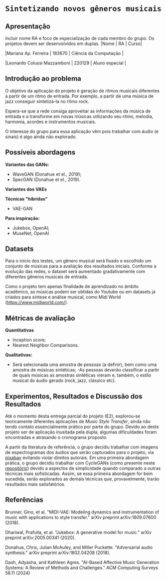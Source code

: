 # `Sintetizando novos gêneros musicais`

## Apresentação

 Incluir nome RA e foco de especialização de cada membro do grupo. Os projetos devem ser desenvolvidos em duplas.
 |Nome  | RA | Curso|

 |Mariana Ap. Ferreira | 183670 | Ciência da Computação |

 |Leonardo Colussi Mazzamboni | 220129 | Aluno especial |
 


## Introdução ao problema

O objetivo da aplicação do projeto é geração de ritmos musicais diferentes a partir de um ritmo de entrada. Por exemplo, a partir de uma música de jazz conseguir sintetizá-la no ritmo rock.

Espera-se que a rede consiga aproveitar as informações da música de entrada e a transforme em novas músicas utilizando seu ritmo, melodia, harmonia, acordes e instrumentos musicais.

O interesse do grupo para essa aplicação vêm pois trabalhar com áudio (e sinais) é algo ainda não explorado.

## Possíveis abordagens

**Variantes das GANs:**
- WaveGAN (Donahue et el., 2019);
- SpecGAN (Donahue et el., 2019).

**Variantes dos VAEs**

**Técnicas "híbridas"**
- VAE-GAN

**Para inspiração:**
- Jukebox, OpenAI;
- MuseNet, OpenAI

## Datasets

Para o início dos testes, um gênero musical será fixado e escolhido um conjunto de músicas para a avaliação dos resultados iniciais.
Conforme a evolução das redes, o dataset será aumentado gradativamente com diferentes gêneros musicais de entrada.

Como o projeto tem apenas finalidade de aprendizado no âmbito acadêmico, as músicas podem ser obtidas do Youtube ou em datasets já criados para síntese e análise musical, como Midi World (https://www.midiworld.com/).

## Métricas de avaliação

**Quantitativas**
- Inception score;
- Nearest Neighbor Comparisons.

**Qualitativas:**
- Será selecionada uma amostra de pessoas (a definir), bem como uma amostra de músicas sintéticas;
-As pessoas deverão classificar a partir de quais músicas as amostras sintéticas vieram e, também, o estilo musical do áudio gerado (rock, jazz, clássico etc).



## Experimentos, Resultados e Discussão dos Resultados

Até o momento desta entrega parcial do projeto (E2), explorou-se teoricamente diferentes aplicações de *Music Style Transfer*, ainda não tendo contato essencialmente prático por parte do grupo. Devido ao deste projeto ser de aplicação inusitada pela dupla, algumas dificuldades foram encontradas e atrasando o cronograma proposto.

A partir da literatura de referência, o grupo decidiu trabalhar com imagens de espectrogramas dos áudios que serão capturados para o projeto, via [pixabay](https://pixabay.com/music/search/music/) evitando violar direitos autorais. Em uma primeira abordagem prática, o grupo decidiu trabalhar com CycleGANs (como presente neste [repositório](https://github.com/moslehi/deep-learning-music-style-transfer)) devido a aspectos de simplicidade quando comparado a outras técnicas mais sofisticadas.
Assim, se essa primeira abordagem for bem sucedida, serão explorados as demais técnicas que, provavelmente, trarão resultados mais satisfatórios.


## Referências

Brunner, Gino, et al. "MIDI-VAE: Modeling dynamics and instrumentation of music with applications to style transfer." arXiv preprint arXiv:1809.07600 (2018).

Dhariwal, Prafulla, et al. "Jukebox: A generative model for music." arXiv preprint arXiv:2005.00341 (2020).

Donahue, Chris, Julian McAuley, and Miller Puckette. "Adversarial audio synthesis." arXiv preprint arXiv:1802.04208 (2018).

Dash, Adyasha, and Kathleen Agres. "AI-Based Affective Music Generation Systems: A Review of Methods and Challenges." ACM Computing Surveys 56.11 (2024)


